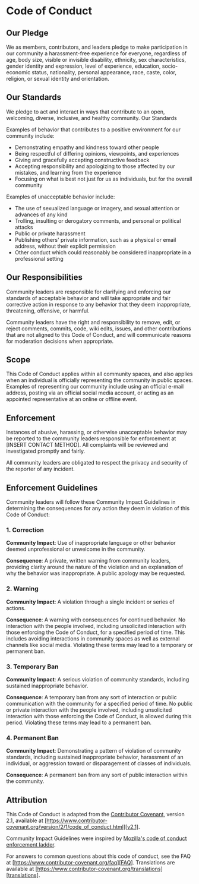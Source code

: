 # Code of Conduct

## Our Pledge

We as members, contributors, and leaders pledge to make participation in our community a harassment-free experience for
 everyone, regardless of age, body size, visible or invisible disability, ethnicity, sex characteristics, gender
 identity and expression, level of experience, education, socio-economic status, nationality, personal appearance,
 race, caste, color, religion, or sexual identity and orientation.

## Our Standards

We pledge to act and interact in ways that contribute to an open, welcoming, diverse, inclusive, and healthy community.
Our Standards

Examples of behavior that contributes to a positive environment for our community include:

* Demonstrating empathy and kindness toward other people
* Being respectful of differing opinions, viewpoints, and experiences
* Giving and gracefully accepting constructive feedback
* Accepting responsibility and apologizing to those affected by our mistakes, and learning from the experience
* Focusing on what is best not just for us as individuals, but for the overall community

Examples of unacceptable behavior include:

* The use of sexualized language or imagery, and sexual attention or advances of any kind
* Trolling, insulting or derogatory comments, and personal or political attacks
* Public or private harassment
* Publishing others' private information, such as a physical or email address, without their explicit permission
* Other conduct which could reasonably be considered inappropriate in a professional setting

## Our Responsibilities

Community leaders are responsible for clarifying and enforcing our standards of acceptable behavior and will take
 appropriate and fair corrective action in response to any behavior that they deem inappropriate, threatening,
 offensive, or harmful.

Community leaders have the right and responsibility to remove, edit, or reject comments, commits, code, wiki edits,
 issues, and other contributions that are not aligned to this Code of Conduct, and will communicate reasons for
 moderation decisions when appropriate.

## Scope

This Code of Conduct applies within all community spaces, and also applies when an individual is officially
 representing the community in public spaces. Examples of representing our community include using an official
 e-mail address, posting via an official social media account, or acting as an appointed representative at an
 online or offline event.

## Enforcement

Instances of abusive, harassing, or otherwise unacceptable behavior may be reported to the community leaders
 responsible for enforcement at [INSERT CONTACT METHOD]. All complaints will be reviewed and investigated
 promptly and fairly.

All community leaders are obligated to respect the privacy and security of the reporter of any incident.

## Enforcement Guidelines

Community leaders will follow these Community Impact Guidelines in determining
the consequences for any action they deem in violation of this Code of Conduct:

### 1. Correction

**Community Impact**: Use of inappropriate language or other behavior deemed
unprofessional or unwelcome in the community.

**Consequence**: A private, written warning from community leaders, providing
clarity around the nature of the violation and an explanation of why the
behavior was inappropriate. A public apology may be requested.

### 2. Warning

**Community Impact**: A violation through a single incident or series of
actions.

**Consequence**: A warning with consequences for continued behavior. No
interaction with the people involved, including unsolicited interaction with
those enforcing the Code of Conduct, for a specified period of time. This
includes avoiding interactions in community spaces as well as external channels
like social media. Violating these terms may lead to a temporary or permanent
ban.

### 3. Temporary Ban

**Community Impact**: A serious violation of community standards, including
sustained inappropriate behavior.

**Consequence**: A temporary ban from any sort of interaction or public
communication with the community for a specified period of time. No public or
private interaction with the people involved, including unsolicited interaction
with those enforcing the Code of Conduct, is allowed during this period.
Violating these terms may lead to a permanent ban.

### 4. Permanent Ban

**Community Impact**: Demonstrating a pattern of violation of community
standards, including sustained inappropriate behavior, harassment of an
individual, or aggression toward or disparagement of classes of individuals.

**Consequence**: A permanent ban from any sort of public interaction within the
community.

## Attribution

This Code of Conduct is adapted from the [Contributor Covenant][homepage],
version 2.1, available at
[https://www.contributor-covenant.org/version/2/1/code_of_conduct.html][v2.1].

Community Impact Guidelines were inspired by
[Mozilla's code of conduct enforcement ladder][Mozilla CoC].

For answers to common questions about this code of conduct, see the FAQ at
[https://www.contributor-covenant.org/faq][FAQ]. Translations are available at
[https://www.contributor-covenant.org/translations][translations].

[homepage]: https://www.contributor-covenant.org
[v2.1]: https://www.contributor-covenant.org/version/2/1/code_of_conduct.html
[Mozilla CoC]: https://github.com/mozilla/diversity
[FAQ]: https://www.contributor-covenant.org/faq
[translations]: https://www.contributor-covenant.org/translations
